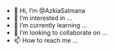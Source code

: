 - 👋 Hi, I’m @AzkiaSalmana
- 👀 I’m interested in ...
- 🌱 I’m currently learning ...
- 💞️ I’m looking to collaborate on ...
- 📫 How to reach me ...

<!---
AzkiaSalmana/AzkiaSalmana is a ✨ special ✨ repository because its `README.md` (this file) appears on your GitHub profile.
You can click the Preview link to take a look at your changes.
--->
